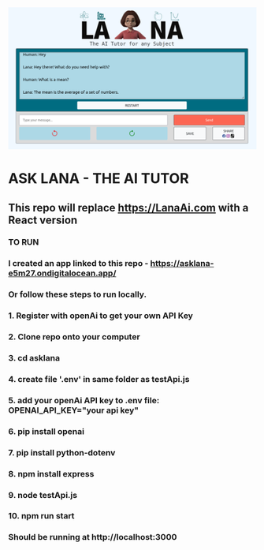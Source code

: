 <img src="https://github.com/Clark-Whitehead/asklana/blob/main/lana_ai_tutor.png?raw=true" width="800" alt="sample_output">

# ASK LANA - THE AI TUTOR

## This repo will replace <a href="https://LanaAi.com">https://LanaAi.com</a> with a React version

### TO RUN

### I created an app linked to this repo - https://asklana-e5m27.ondigitalocean.app/

### Or follow these steps to run locally.

### 1. Register with openAi to get your own API Key

### 2. Clone repo onto your computer

### 3. cd asklana

### 4. create file '.env' in same folder as testApi.js

### 5. add your openAi API key to .env file: OPENAI_API_KEY="your api key"

### 6. pip install openai

### 7. pip install python-dotenv

### 8. npm install express

### 9. node testApi.js

### 10. npm run start

### Should be running at http://localhost:3000

